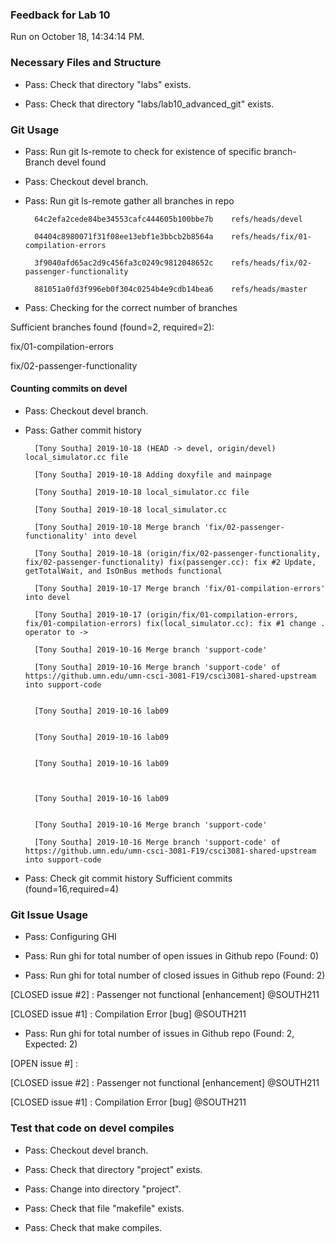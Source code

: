 ### Feedback for Lab 10

Run on October 18, 14:34:14 PM.


### Necessary Files and Structure

+ Pass: Check that directory "labs" exists.

+ Pass: Check that directory "labs/lab10_advanced_git" exists.


### Git Usage

+ Pass: Run git ls-remote to check for existence of specific branch- Branch devel found

+ Pass: Checkout devel branch.



+ Pass: Run git ls-remote gather all branches in repo

		64c2efa2cede84be34553cafc444605b100bbe7b	refs/heads/devel

		04404c8980071f31f08ee13ebf1e3bbcb2b8564a	refs/heads/fix/01-compilation-errors

		3f9040afd65ac2d9c456fa3c0249c9812048652c	refs/heads/fix/02-passenger-functionality

		881051a0fd3f996eb0f304c0254b4e9cdb14bea6	refs/heads/master



+ Pass: Checking for the correct number of branches

Sufficient branches found (found=2, required=2):

fix/01-compilation-errors

fix/02-passenger-functionality


#### Counting commits on devel

+ Pass: Checkout devel branch.



+ Pass: Gather commit history

		[Tony Southa] 2019-10-18 (HEAD -> devel, origin/devel) local_simulator.cc file 

		[Tony Southa] 2019-10-18 Adding doxyfile and mainpage 

		[Tony Southa] 2019-10-18 local_simulator.cc file 

		[Tony Southa] 2019-10-18 local_simulator.cc 

		[Tony Southa] 2019-10-18 Merge branch 'fix/02-passenger-functionality' into devel 

		[Tony Southa] 2019-10-18 (origin/fix/02-passenger-functionality, fix/02-passenger-functionality) fix(passenger.cc): fix #2 Update, getTotalWait, and IsOnBus methods functional 

		[Tony Southa] 2019-10-17 Merge branch 'fix/01-compilation-errors' into devel 

		[Tony Southa] 2019-10-17 (origin/fix/01-compilation-errors, fix/01-compilation-errors) fix(local_simulator.cc): fix #1 change . operator to -> 

		[Tony Southa] 2019-10-16 Merge branch 'support-code' 

		[Tony Southa] 2019-10-16 Merge branch 'support-code' of https://github.umn.edu/umn-csci-3081-F19/csci3081-shared-upstream into support-code 


		[Tony Southa] 2019-10-16 lab09 


		[Tony Southa] 2019-10-16 lab09 


		[Tony Southa] 2019-10-16 lab09 



		[Tony Southa] 2019-10-16 lab09 


		[Tony Southa] 2019-10-16 Merge branch 'support-code' 

		[Tony Southa] 2019-10-16 Merge branch 'support-code' of https://github.umn.edu/umn-csci-3081-F19/csci3081-shared-upstream into support-code 






















+ Pass: Check git commit history
Sufficient commits (found=16,required=4)


### Git Issue Usage

+ Pass: Configuring GHI

+ Pass: Run ghi for total number of open issues in Github repo (Found: 0)

+ Pass: Run ghi for total number of closed issues in Github repo (Found: 2)

[CLOSED issue #2] :  Passenger not functional [enhancement] @SOUTH211

[CLOSED issue #1] :  Compilation Error [bug] @SOUTH211





+ Pass: Run ghi for total number of issues in Github repo (Found: 2, Expected: 2) 

 [OPEN issue #] : 

[CLOSED issue #2] :  Passenger not functional [enhancement] @SOUTH211

[CLOSED issue #1] :  Compilation Error [bug] @SOUTH211

 




### Test that code on  devel compiles

+ Pass: Checkout devel branch.



+ Pass: Check that directory "project" exists.

+ Pass: Change into directory "project".

+ Pass: Check that file "makefile" exists.

+ Pass: Check that make compiles.



